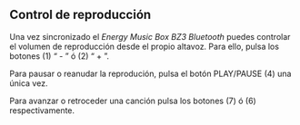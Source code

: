 ## Control de reproducción

Una vez sincronizado el *Energy Music Box BZ3 Bluetooth* puedes controlar el volumen de reproducción desde el propio altavoz. Para ello, pulsa los botones (1) “ - ” ó (2) “ + ”.

Para pausar o reanudar la reprodución, pulsa el botón PLAY/PAUSE (4) una única vez.

Para avanzar o retroceder una canción pulsa los botones (7) ó (6) respectivamente. 
